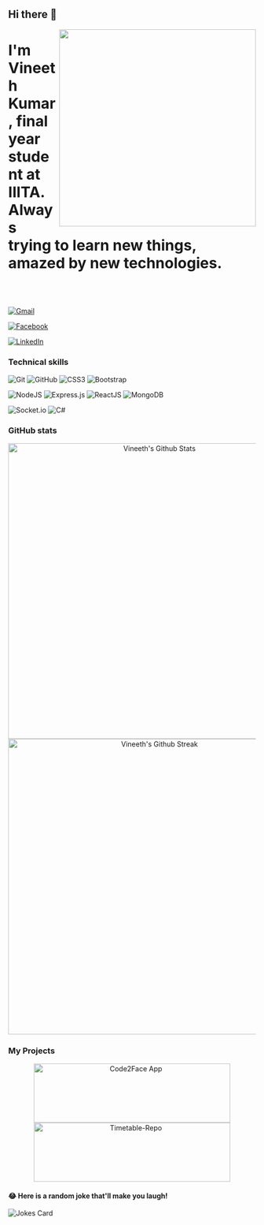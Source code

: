 ## Hi there 👋
<img align="right" src="./assets/coverImg.gif" width="400px"> 
<h4 style="font-size: 30px;">I'm Vineeth Kumar, final year student at IIITA. Always trying to learn new things, amazed by new technologies.</h4>
<br>
  
[![Gmail](https://img.shields.io/badge/Gmail-D14836?style=for-the-badge&logo=gmail&logoColor=white)](munigyala@gmai.com)
  
[![Facebook](https://img.shields.io/badge/Facebook-%231877F2.svg?style=for-the-badge&logo=Facebook&logoColor=white)](https://www.facebook.com/vineethkumar.munigala/)
  
[![LinkedIn](https://img.shields.io/badge/linkedin-%230077B5.svg?style=for-the-badge&logo=linkedin&logoColor=white)](https://www.linkedin.com/in/vineeth-kumar-munigyala/)
  

### Technical skills

![Git](https://img.shields.io/badge/git-%23F05033.svg?style=for-the-badge&logo=git&logoColor=white) 
![GitHub](https://img.shields.io/badge/github-%23121011.svg?style=for-the-badge&logo=github&logoColor=white) 
![CSS3](https://img.shields.io/badge/css3-%231572B6.svg?style=for-the-badge&logo=css3&logoColor=white) 
![Bootstrap](https://img.shields.io/badge/bootstrap-%23563D7C.svg?style=for-the-badge&logo=bootstrap&logoColor=white)

![NodeJS](https://img.shields.io/badge/node.js-6DA55F?style=for-the-badge&logo=node.js&logoColor=white) 
![Express.js](https://img.shields.io/badge/express.js-%23404d59.svg?style=for-the-badge&logo=express&logoColor=%2361DAFB) 
![ReactJS](https://img.shields.io/badge/-ReactJs-61DAFB?logo=react&logoColor=white&style=for-the-badge)
![MongoDB](https://img.shields.io/badge/MongoDB-%234ea94b.svg?style=for-the-badge&logo=mongodb&logoColor=white) 

![Socket.io](https://img.shields.io/badge/Socket.io-black?style=for-the-badge&logo=socket.io&badgeColor=010101)
![C#](https://img.shields.io/badge/c%23-%23239120.svg?style=for-the-badge&logo=c-sharp&logoColor=white) 

 <!--![NPM](https://img.shields.io/badge/NPM-%23000000.svg?style=for-the-badge&logo=npm&logoColor=white)-->


### GitHub stats

<div align="center">
  <p>
  <img align="center" src="https://github-readme-stats.vercel.app/api?username=VineethKumarM&show_icons=true&locale=en&theme=jolly&hide_border=true" alt="Vineeth's Github Stats" width="600"/> 
  <img align="center" src="https://github-readme-streak-stats.herokuapp.com/?user=VineethKumarM&theme=jolly&hide_border=true" alt="Vineeth's Github Streak" width="600"/>
<!--   <img align="center" src="https://github-readme-stats.vercel.app/api/top-langs/?username=VineethKumarM&layout=compact&theme=jolly&hide_border=true" alt="Vineeth's Github Streak" width="600"/> -->

<br>
<!--
[![Codechef](https://img.shields.io/badge/Codechef-%23B92B27.svg?&style=for-the-badge&logo=Codechef&logoColor=white)](https://www.codechef.com/users/vineethkumar_m) 
  [![Codeforces](https://img.shields.io/badge/Codeforces-445f9d?style=for-the-badge&logo=Codeforces&logoColor=white)](https://codeforces.com/profile/vineeth_kumar)
  [![HackerEarth](https://img.shields.io/badge/HackerEarth-%232C3454.svg?style=for-the-badge&logo=HackerEarth&logoColor=Blue)](https://www.hackerearth.com/@iib2020026)
  -->
 </p> 
  </div>
 
### My Projects
<div align="center">
  
  <img align="center" src="https://github-readme-stats.vercel.app/api/pin/?username=VineethKumarM&repo=Code2Face-InterviewCodeCollab&theme=jolly&hide_border=true" alt="Code2Face App" width="400" height="120"/><img align="center" src="https://github-readme-stats.vercel.app/api/pin/?username=VineethKumarM&repo=YummyReviews-frontend&theme=jolly&hide_border=true" alt="Timetable-Repo" width="400" height="120"/>


</div>

#### 😂 Here is a random joke that'll make you laugh!
![Jokes Card](https://readme-jokes.vercel.app/api)




